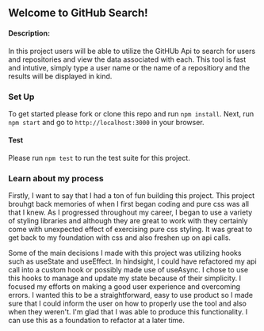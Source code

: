 ## Welcome to GitHub Search!

#### Description:

In this project users will be able to utilize the GitHUb Api to search for users and repositories and view the data associated with each. This tool is fast and intutive, simply type a user name or the name of a repositiory and the results will be displayed in kind.

### Set Up

To get started please fork or clone this repo and run `npm install`. Next, run `npm start` and go to `http://localhost:3000` in your browser.

#### Test

Please run `npm test` to run the test suite for this project.

### Learn about my process

Firstly, I want to say that I had a ton of fun building this project. This project brouhgt back memories of when I first began coding and pure css was all that I knew. As I progressed throughout my career, I began to use a variety of styling libraries and although they are great to work with they certainly come with unexpected effect of exercising pure css styling. It was great to get back to my foundation with css and also freshen up on api calls.

Some of the main decisions I made with this project was utilizing hooks such as useState and useEffect. In hindsight, I could have refactored my api call into a custom hook or possibly made use of useAsync. I chose to use this hooks to manage and update my state because of their simplicity. I focused my efforts on making a good user experience and overcoming errors. I wanted this to be a straightforward, easy to use product so I made sure that I could inform the user on how to properly use the tool and also when they weren't. I'm glad that I was able to produce this functionality. I can use this as a foundation to refactor at a later time.
